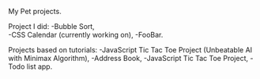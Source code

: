 
My Pet projects.

Project I did:
-Bubble Sort,	
-CSS Calendar (currently working on),
-FooBar.

Projects based on tutorials:
-JavaScript Tic Tac Toe Project (Unbeatable AI with Minimax Algorithm),
-Address Book,
-JavaScript Tic Tac Toe Project,
-Todo list app.
